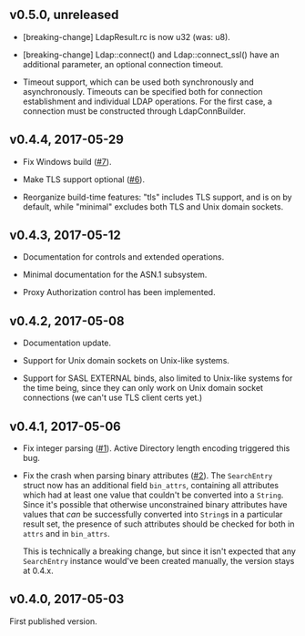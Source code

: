 ## v0.5.0, unreleased

* [breaking-change] LdapResult.rc is now u32 (was: u8).

* [breaking-change] Ldap::connect() and Ldap::connect_ssl() have an additional
  parameter, an optional connection timeout.

* Timeout support, which can be used both synchronously and asynchronously.
  Timeouts can be specified both for connection establishment and individual
  LDAP operations. For the first case, a connection must be constructed
  through LdapConnBuilder.

## v0.4.4, 2017-05-29

* Fix Windows build ([#7](https://github.com/inejge/ldap3/pull/7)).

* Make TLS support optional ([#6](https://github.com/inejge/ldap3/pull/6)).

* Reorganize build-time features: "tls" includes TLS support, and is on
  by default, while "minimal" excludes both TLS and Unix domain sockets.

## v0.4.3, 2017-05-12

* Documentation for controls and extended operations.

* Minimal documentation for the ASN.1 subsystem.

* Proxy Authorization control has been implemented.

## v0.4.2, 2017-05-08

* Documentation update.

* Support for Unix domain sockets on Unix-like systems.

* Support for SASL EXTERNAL binds, also limited to Unix-like systems
  for the time being, since they can only work on Unix domain socket
  connections (we can't use TLS client certs yet.)

## v0.4.1, 2017-05-06

* Fix integer parsing ([#1](https://github.com/inejge/ldap3/issues/1)).
  Active Directory length encoding triggered this bug.

* Fix the crash when parsing binary attributes ([#2](https://github.com/inejge/ldap3/issues/2)).
  The `SearchEntry`
  struct now has an additional field `bin_attrs`, containing all attributes
  which had at least one value that couldn't be converted into a `String`.
  Since it's possible that otherwise unconstrained binary attributes have
  values that _can_ be successfully converted into `String`s in a particular
  result set, the presence of such attributes should be checked for both
  in `attrs` and in `bin_attrs`.

  This is technically a breaking change, but since it isn't expected that
  any `SearchEntry` instance would've been created manually, the version
  stays at 0.4.x.

## v0.4.0, 2017-05-03

First published version.
